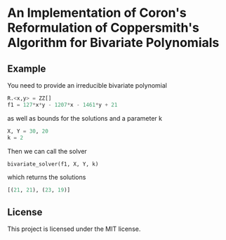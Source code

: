 # An Implementation of Coron's Reformulation of Coppersmith's Algorithm for Bivariate Polynomials

## Example

You need to provide an irreducible bivariate polynomial

```python
R.<x,y> = ZZ[]
f1 = 127*x*y - 1207*x - 1461*y + 21
```

as well as bounds for the solutions and a parameter k

```python
X, Y = 30, 20
k = 2
```

Then we can call the solver

```python
bivariate_solver(f1, X, Y, k)
```

which returns the solutions

```python
[(21, 21), (23, 19)]
```


## License

This project is licensed under the MIT license.
